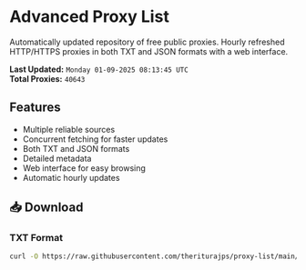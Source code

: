 # Advanced Proxy List

Automatically updated repository of free public proxies. Hourly refreshed HTTP/HTTPS proxies in both TXT and JSON formats with a web interface.

**Last Updated:** `Monday 01-09-2025 08:13:45 UTC`  
**Total Proxies:** `40643`

## Features
- Multiple reliable sources
- Concurrent fetching for faster updates
- Both TXT and JSON formats
- Detailed metadata
- Web interface for easy browsing
- Automatic hourly updates

## 📥 Download

### TXT Format
```bash
curl -O https://raw.githubusercontent.com/theriturajps/proxy-list/main/proxies.txt